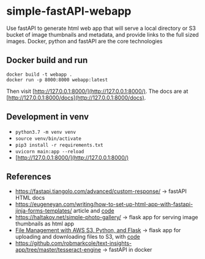 # simple-fastAPI-webapp
Use fastAPI to generate html web app that will serve a local directory or S3 bucket of image thumbnails and metadata, and provide links to the full sized images. Docker, python and fastAPI are the core technologies

## Docker build and run
```
docker build -t webapp .
docker run -p 8000:8000 webapp:latest
```
Then visit [http://127.0.0.1:8000/](http://127.0.0.1:8000/). The docs are at [http://127.0.0.1:8000/docs](http://127.0.0.1:8000/docs).

## Development in venv
- `python3.7 -m venv venv`
- `source venv/bin/activate`
- `pip3 install -r requirements.txt`
- `uvicorn main:app --reload`
- [http://127.0.0.1:8000/](http://127.0.0.1:8000/)

## References
- https://fastapi.tiangolo.com/advanced/custom-response/ -> fastAPI HTML docs
- https://eugeneyan.com/writing/how-to-set-up-html-app-with-fastapi-jinja-forms-templates/ article and [code](https://github.com/eugeneyan/fastapi-html)
- https://haltakov.net/simple-photo-gallery/ -> flask app for serving image thumbnails as html app
- [File Management with AWS S3, Python, and Flask](https://stackabuse.com/file-management-with-aws-s3-python-and-flask/) -> flask app for uploading and downloading files to S3, with [code](https://github.com/ro6ley/flask-drive)
- https://github.com/robmarkcole/text-insights-app/tree/master/tesseract-engine -> fastAPI in docker